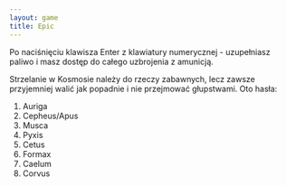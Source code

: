 ```yaml
---
layout: game
title: Epic
---
```


Po naciśnięciu klawisza Enter z klawiatury numerycznej - uzupełniasz
paliwo i masz dostęp do całego uzbrojenia z amunicją.

Strzelanie w Kosmosie należy do rzeczy zabawnych, lecz zawsze 
przyjemniej walić jak popadnie i nie przejmować głupstwami. Oto 
hasła:

1. Auriga
2. Cepheus/Apus
3. Musca
4. Pyxis
5. Cetus
6. Formax
7. Caelum
8. Corvus
